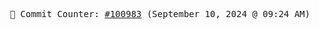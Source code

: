 <p align="center">
    <samp>
        📮 Commit Counter: <a href="https://github.com/Javascript-void0/Javascript-void0/commits/main">#100983</a> (September 10, 2024 @ 09:24 AM)
    </samp>
</p>
